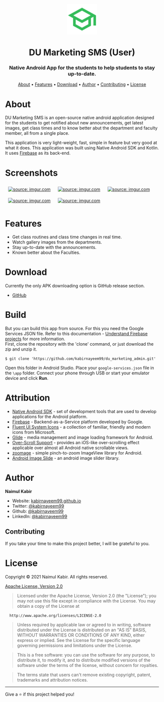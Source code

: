 <p align="center">
 <img src="app/src/main/res/drawable-xxhdpi/logo_github.png" width="100"> 
</p>
<h1 align="center">DU Marketing SMS (User)</h1>
<h3 align="center">Native Android App for the students to help students to stay up-to-date. </h3>

<p align="center">
	<a href="#About">About</a> &bull;
	<a href="#Features">Features</a> &bull;
	<a href="#Downlaod">Download</a> &bull;
	<a href="#Author">Author</a> &bull;
	<a href="#Contributing">Contributing</a> &bull;
	<a href="#license">License</a>
</p>

# About

DU Marketing SMS is an open-source native android application designed for the students to get notified about new announcements, get latest images, get class times and to know better abut the department and faculty member, all from a single place.

This application is very light-weight, fast, simple in feature but very good at what it does. This application was built using Native Android SDK and Kotlin. It uses [Firebase](https://firebase.google.com/) as its back-end. 

# Screenshots

<a href="https://imgur.com/drmUcdN"><img src="https://i.imgur.com/drmUcdNh.jpg" width="200" hspace="10" vspace="10" title="source: imgur.com" /></a>
<a href="https://imgur.com/zE8DGPO"><img src="https://i.imgur.com/zE8DGPO.jpg" width="200" hspace="10" vspace="10" title="source: imgur.com" /></a>
<a href="https://imgur.com/5Xiplxu"><img src="https://i.imgur.com/5Xiplxu.jpg" width="200" hspace="10" vspace="10" title="source: imgur.com" /></a>
<a href="https://imgur.com/GM3YI7n"><img src="https://i.imgur.com/GM3YI7n.jpg" width="200" hspace="10" vspace="10" title="source: imgur.com" /></a>
<a href="https://imgur.com/ckhi9vZ"><img src="https://i.imgur.com/ckhi9vZ.jpg" width="200" hspace="10" vspace="10" title="source: imgur.com" /></a>

# Features

- Get class routines and class time changes in real time.
- Watch gallery images from the departments.
- Stay up-to-date with the announcements.
- Known better about the Faculties. 
 

# Download 

Currently the only APK downloading option is GitHub release section. 
* [GitHub](https://github.com/kabirnayeem99/du_marketing_student/releases)

# Build
But you can build this app from source. For this you need the Google Services JSON file. Refer to this documentation - [Understand Firebase projects](https://firebase.google.com/docs/projects/learn-more) for more information.  
First, clone the repository with the 'clone' command, or just download the zip and unzip it. 
```
$ git clone 'https://github.com/kabirnayeem99/du_marketing_admin.git'
```
Open this folder in Android Studio. Place your `google-services.json` file in the `\app` folder. Connect your phone through USB or start your emulator device and click **Run**. 

# Attribution

- [Native Android SDK](https://developer.android.com/) - set of development tools that are used to develop applications for the Android platform.
- [Firebase](https://firebase.google.com/) - Backend-as-a-Service platform developed by Google.
- [Fluent UI System Icons](https://github.com/microsoft/fluentui-system-icons) - a collection of familiar, friendly and modern icons from Microsoft.
- [Glide](https://github.com/bumptech/glide) - media management and image loading framework for Android.
- [Over-Scroll Support](https://github.com/EverythingMe/overscroll-decor) - provides an iOS-like over-scrolling effect applicable over almost all Android native scrollable views.
- [zoomage](https://github.com/jsibbold/zoomage) - simple pinch-to-zoom ImageView library for Android.
- [Android Image Slide](https://github.com/denzcoskun/ImageSlideshow) - an android image slider library.


# Author

**Naimul Kabir**

* Website: [kabirnayeem99.github.io](https://kabirnayeem99.github.io)
* Twitter: [@kabirnayeem99](https://twitter.com/kabirnayeem99)
* Github: [@kabirnayeem99](https://github.com/kabirnayeem99)
* LinkedIn: [@kabirnayeem99](https://linkedin.com/in/kabirnayeem99)


## Contributing

If you take your time to make this project better, I will be grateful to you. 


# License

Copyright &copy; 2021 Naimul Kabir. All rights reserved.

[Apache License, Version 2.0](https://www.apache.org/licenses/LICENSE-2.0)

> Licensed under the Apache License, Version 2.0 (the "License");
  you may not use this file except in compliance with the License.
  You may obtain a copy of the License at
  
      http://www.apache.org/licenses/LICENSE-2.0
  
> Unless required by applicable law or agreed to in writing, software
  distributed under the License is distributed on an "AS IS" BASIS,
  WITHOUT WARRANTIES OR CONDITIONS OF ANY KIND, either express or implied.
  See the License for the specific language governing permissions and
  limitations under the License.

> This is a free software: you can use the software for any purpose, to distribute it, to modify it, and to distribute modified versions of the software under the terms of the license, without concern for royalties.

> The terms state that users can't remove existing copyright, patent, trademarks and attribution notices.


***
Give a ⭐️ if this project helped you!
